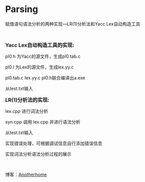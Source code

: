 Parsing
=======

赋值语句语法分析的两种实现—LR(1)分析法和Yacc Lex自动构造工具

&nbsp;

<span style="font-size: 12pt;"><strong>Yacc Lex自动构造工具的实现:</strong></span>

pl0.h 为Yacc的源文件，生成pl0.tab.c

pl0.l 为Lex的源文件，生成lex.yy.c

pl0.tab.c lex.yy.c pl0.h联合编译出a.exe

从test.txt输入

<span style="font-size: 12pt;"><strong>LR(1)分析法的实现:</strong></span>

lex.cpp 进行词法分析

syn.cpp 调用 lex.cpp 并进行语法分析

从test.txt输入

实现错误处理，可根据调试信息自行添加错误信息

实现词法分析语法分析过程的展示

&nbsp;

博客：<a href="http://www.anotherhome.net/">Anotherhome</a>
